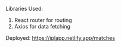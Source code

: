 Libraries Used:

1. React router for routing
2. Axios for data fetching

Deployed: https://iplapp.netlify.app/matches

